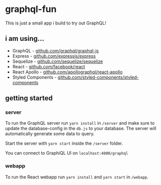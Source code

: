 # graphql-fun

This is just a small app i build to try out GraphQL!

## i am using...

* GraphQL - [github.com/graphql/graphql-js](https://github.com/graphql/graphql-js)
* Express - [github.com/expressjs/express](https://github.com/expressjs/express)
* Sequelize - [github.com/sequelize/sequelize](https://github.com/sequelize/sequelize)
* React - [github.com/facebook/react](https://github.com/facebook/react)
* React Apollo - [github.com/apollographql/react-apollo](https://github.com/apollographql/react-apollo)
* Styled Components - [github.com/styled-components/styled-components](https://github.com/styled-components/styled-components)

## getting started

### server

To run the GraphQL server run `yarn install` in `/server` and make sure to update the database-config in the `db.js` 
to your database. The server will automatically generate some data to query.

Start the server with `yarn start` inside the `/server` folder.

You can connect to GraphiQL UI on `localhost:4000/graphql`

### webapp

To run the React webapp run `yarn install` and `yarn start` in `/webapp`.